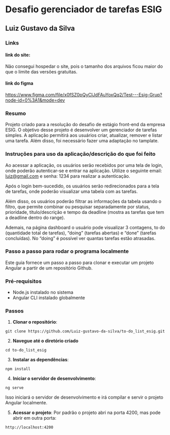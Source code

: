 # Desafio gerenciador de tarefas ESIG

## Luiz Gustavo da Silva

### Links

#### link do site:

Não consegui hospedar o site, pois o tamanho dos arquivos ficou maior do que o limite das versões gratuitas.

#### link do figma

https://www.figma.com/file/x0fSZ0pQyClJdFAuYoxQq2/Test---Esig-Grup?node-id=0%3A1&mode=dev

### Resumo

Projeto criado para a resolução do desafio de estágio front-end da empresa ESIG. O objetivo desse projeto é desenvolver um gerenciador de tarefas simples. A aplicação permitirá aos usuários criar,  atualizar, remover e listar uma tarefa. Além disso, foi necessário fazer uma adaptação no tamplate. 


### Instruções para uso da aplicação/descrição do que foi feito

Ao acessar a aplicação, os usuários serão recebidos por uma tela de login, onde poderão autenticar-se e entrar na aplicação. Utilize o seguinte email: luiz@gmail.com e senha: 1234 para realizar a autenticação. 

Após o login bem-sucedido, os usuários serão redirecionados para a tela de tarefas, onde poderão visualizar uma tabela com as tarefas. 

Além disso, os usuários poderão filtrar as informações da tabela usando o filtro, que permite combinar ou pesquisar separadamente por status, prioridade, título/descrição e tempo da deadline (mostra as tarefas que tem a deadline dentro do range). 

Ademais, na página dashboard o usuário pode visualizar 3 contagens, to do (quantidade total de tarefas), “doing” (tarefas abertas) e “done” (tarefas concluídas). No “doing” é possível ver quantas tarefas estão atrasadas.


### Passo a passo para rodar o programa localmente

Este guia fornece um passo a passo para clonar e executar um projeto Angular a partir de um repositório Github.

### Pré-requisitos

- Node.js instalado no sistema
- Angular CLI instalado globalmente

### Passos

1. **Clonar o repositório**:  

`git clone https://github.com/Luiz-gustavo-da-silva/to-do_list_esig.git`

2. **Navegue até o diretório criado**

`cd to-do_list_esig`

3. **Instalar as dependências**:

`npm install`

4. **Iniciar o servidor de desenvolvimento**:

`ng serve`

Isso iniciará o servidor de desenvolvimento e irá compilar e servir o projeto Angular localmente.

5. **Acessar o projeto**: Por padrão o projeto abri na porta 4200, mas pode abrir em outra porta:

`http://localhost:4200`


